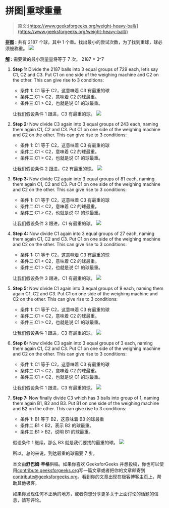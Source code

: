 # 拼图|重球重量

> 原文:[https://www.geeksforgeeks.org/weight-heavy-ball/](https://www.geeksforgeeks.org/weight-heavy-ball/)

**<u>拼图</u> :** 共有 2187 个球，其中 1 个重。找出最小的尝试次数，为了找到重球，球必须被称重。
[![](img/1b2a8a3232f41c8d6bbfdae98fe8c676.png)](https://media.geeksforgeeks.org/wp-content/uploads/20191202173331/Weighing-Balls.png)

**<u>解</u> :** 需要做的最小测量量将等于 7 次。
2187 = 3^7

1.  **Step 1:** Divide the 2187 balls into 3 equal groups of 729 each, let’s say C1, C2 and C3\. Put C1 on one side of the weighing machine and C2 on the other. This can give rise to 3 conditions:
    *   条件 1: C1 等于 C2，这意味着 C3 有最重的球
    *   条件二:C1 < C2，意味着 C2 的球最重。
    *   条件三:C1 > C2，也就是说 C1 的球最重。

    让我们假设条件 1 跟进，C3 有最重的球。
    [![](img/4ed420b7b80088ed66370ef49b311295.png)](https://media.geeksforgeeks.org/wp-content/uploads/20191202173225/Weighing-Balls-solution.png)

2.  **Step 2:** Now divide C3 again into 3 equal groups of 243 each, naming them again C1, C2 and C3\. Put C1 on one side of the weighing machine and C2 on the other. This can give rise to 3 conditions:
    *   条件 1: C1 等于 C2，这意味着 C3 有最重的球
    *   条件二:C1 < C2，意味着 C2 的球最重。
    *   条件三:C1 > C2，也就是说 C1 的球最重。

    让我们假设条件 2 跟进，C2 有最重的球。
    [![](img/57b3b396143e6b533508a4d63a9f3699.png)](https://media.geeksforgeeks.org/wp-content/uploads/20191202173408/Weighing-Balls-solution-1.png)

3.  **Step 3:** Now divide C2 again into 3 equal groups of 81 each, naming them again C1, C2 and C3\. Put C1 on one side of the weighing machine and C2 on the other. This can give rise to 3 conditions:
    *   条件 1: C1 等于 C2，这意味着 C3 有最重的球
    *   条件二:C1 < C2，意味着 C2 的球最重。
    *   条件三:C1 > C2，也就是说 C1 的球最重。

    让我们假设条件 3 跟进，C1 有最重的球。
    [![](img/1f784b82973b495700effdd7cfd8a95f.png)](https://media.geeksforgeeks.org/wp-content/uploads/20191202173427/Weighing-Balls-solution-2.png)

4.  **Step 4:** Now divide C1 again into 3 equal groups of 27 each, naming them again C1, C2 and C3\. Put C1 on one side of the weighing machine and C2 on the other. This can give rise to 3 conditions:
    *   条件 1: C1 等于 C2，这意味着 C3 有最重的球
    *   条件二:C1 < C2，意味着 C2 的球最重。
    *   条件三:C1 > C2，也就是说 C1 的球最重。

    让我们假设条件 3 跟进，C1 有最重的球。
    [![](img/dbdcbbdeca9b5abc44244fc4415c4563.png)](https://media.geeksforgeeks.org/wp-content/uploads/20191202173447/Weighing-Balls-solution-3.png)

5.  **Step 5:** Now divide C1 again into 3 equal groups of 9 each, naming them again C1, C2 and C3\. Put C1 on one side of the weighing machine and C2 on the other. This can give rise to 3 conditions:
    *   条件 1: C1 等于 C2，这意味着 C3 有最重的球
    *   条件二:C1 < C2，意味着 C2 的球最重。
    *   条件三:C1 > C2，也就是说 C1 的球最重。

    让我们假设条件 1 跟进，C3 有最重的球。
    [![](img/c315236fa0ad713ca89fb0c8a0bb7bc7.png)](https://media.geeksforgeeks.org/wp-content/uploads/20191202173506/Weighing-Balls-solution-4.png)

6.  **Step 6:** Now divide C3 again into 3 equal groups of 3 each, naming them again C1, C2 and C3\. Put C1 on one side of the weighing machine and C2 on the other. This can give rise to 3 conditions:
    *   条件 1: C1 等于 C2，这意味着 C3 有最重的球
    *   条件二:C1 < C2，意味着 C2 的球最重。
    *   条件三:C1 > C2，也就是说 C1 的球最重。

    让我们假设条件 1 跟进，C3 有最重的球。
    [![](img/8f6739486bbe23cfae714c90c7c0139f.png)](https://media.geeksforgeeks.org/wp-content/uploads/20191202173531/Weighing-Balls-solution-5.png)

7.  **Step 7:** Now finally divide C3 which has 3 balls into group of 1, naming them again B1, B2 and B3\. Put B1 on one side of the weighing machine and B2 on the other. This can give rise to 3 conditions:
    *   条件 1: B1 等于 B2，这意味着 B3 的球最重
    *   条件二:B1 < B2，表示 B2 的球最重。
    *   条件三:B1 > B2，说明 B1 的球最重。

    假设条件 1 继续，那么 B3 就是我们要找的最重的球。
    [![](img/4f3a11a10db95ba07da5e207ca61e666.png)](https://media.geeksforgeeks.org/wp-content/uploads/20191202173545/Weighing-Balls-solution-6.png)

    所以，总的来说，到达最重的球需要 7 步。

    本文由**舒巴姆·辛格**供稿。如果你喜欢 GeeksforGeeks 并想投稿，你也可以使用[contribute.geeksforgeeks.org](http://www.contribute.geeksforgeeks.org)写一篇文章或者把你的文章邮寄到 contribute@geeksforgeeks.org。看到你的文章出现在极客博客主页上，帮助其他极客。

    如果你发现任何不正确的地方，或者你想分享更多关于上面讨论的话题的信息，请写评论。